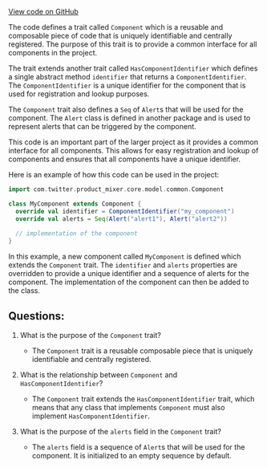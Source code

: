 [View code on GitHub](https://github.com/misbahsy/the-algorithm/product-mixer/core/src/main/scala/com/twitter/product_mixer/core/model/common/Component.scala)

The code defines a trait called `Component` which is a reusable and composable piece of code that is uniquely identifiable and centrally registered. The purpose of this trait is to provide a common interface for all components in the project. 

The trait extends another trait called `HasComponentIdentifier` which defines a single abstract method `identifier` that returns a `ComponentIdentifier`. The `ComponentIdentifier` is a unique identifier for the component that is used for registration and lookup purposes. 

The `Component` trait also defines a `Seq` of `Alert`s that will be used for the component. The `Alert` class is defined in another package and is used to represent alerts that can be triggered by the component. 

This code is an important part of the larger project as it provides a common interface for all components. This allows for easy registration and lookup of components and ensures that all components have a unique identifier. 

Here is an example of how this code can be used in the project:

```scala
import com.twitter.product_mixer.core.model.common.Component

class MyComponent extends Component {
  override val identifier = ComponentIdentifier("my_component")
  override val alerts = Seq(Alert("alert1"), Alert("alert2"))
  
  // implementation of the component
}
```

In this example, a new component called `MyComponent` is defined which extends the `Component` trait. The `identifier` and `alerts` properties are overridden to provide a unique identifier and a sequence of alerts for the component. The implementation of the component can then be added to the class.
## Questions: 
 1. What is the purpose of the `Component` trait?
    - The `Component` trait is a reusable composable piece that is uniquely identifiable and centrally registered.

2. What is the relationship between `Component` and `HasComponentIdentifier`?
    - The `Component` trait extends the `HasComponentIdentifier` trait, which means that any class that implements `Component` must also implement `HasComponentIdentifier`.

3. What is the purpose of the `alerts` field in the `Component` trait?
    - The `alerts` field is a sequence of `Alert`s that will be used for the component. It is initialized to an empty sequence by default.